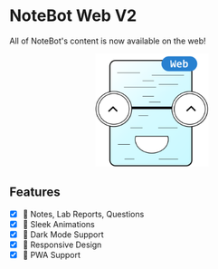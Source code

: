 # NoteBot Web V2

All of NoteBot's content is now available on the web!

<p align="center">
  <img src="icon.png" alt="NoteBot Logo" width="200">
</p>

## Features

- [x] 📗 Notes, Lab Reports, Questions
- [x] 🎨 Sleek Animations
- [x] 🌙 Dark Mode Support
- [x] 📱 Responsive Design
- [x] 📱 PWA Support
